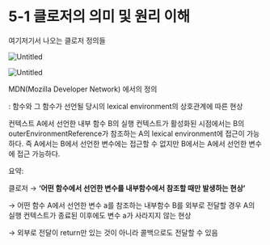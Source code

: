 # 5-1 클로저의 의미 및 원리 이해

여기저기서 나오는 클로저 정의들

![Untitled](5-1%20%E1%84%8F%E1%85%B3%E1%86%AF%E1%84%85%E1%85%A9%E1%84%8C%E1%85%A5%E1%84%8B%E1%85%B4%20%E1%84%8B%E1%85%B4%E1%84%86%E1%85%B5%20%E1%84%86%E1%85%B5%E1%86%BE%20%E1%84%8B%E1%85%AF%E1%86%AB%E1%84%85%E1%85%B5%20%E1%84%8B%E1%85%B5%E1%84%92%E1%85%A2%20a93f2732800748ff9014fdb347758d36/Untitled.png)

![Untitled](5-1%20%E1%84%8F%E1%85%B3%E1%86%AF%E1%84%85%E1%85%A9%E1%84%8C%E1%85%A5%E1%84%8B%E1%85%B4%20%E1%84%8B%E1%85%B4%E1%84%86%E1%85%B5%20%E1%84%86%E1%85%B5%E1%86%BE%20%E1%84%8B%E1%85%AF%E1%86%AB%E1%84%85%E1%85%B5%20%E1%84%8B%E1%85%B5%E1%84%92%E1%85%A2%20a93f2732800748ff9014fdb347758d36/Untitled%201.png)

MDN(Mozilla Developer Network) 에서의 정의

: 함수와 그 함수가 선언될 당시의 lexical environment의 상호관계에 따른 현상

컨텍스트 A에서 선언한 내부 함수 B의 실행 컨텍스트가 활성화된 시점에서는 B의 outerEnvironmentReference가 참조하는 A의 lexical environment에 접근이 가능하다. 즉 A에서는 B에서 선언한 변수에는 접근할 수 없지만 B에서는 A에서 선언한 변수에 접근 가능하다.

요약:

클로저 → **‘어떤 함수에서 선언한 변수를 내부함수에서 참조할 때만 발생하는 현상’**

→ 어떤 함수 A에서 선언한 변수 a를 참조하는 내부함수 B를 외부로 전달할 경우 A의 실행 컨텍스트가 종료된 이후에도 변수 a가 사라지지 않는 현상

→ 외부로 전달이 return만 있는 것이 아니라 콜백으로도 전달할 수 있음